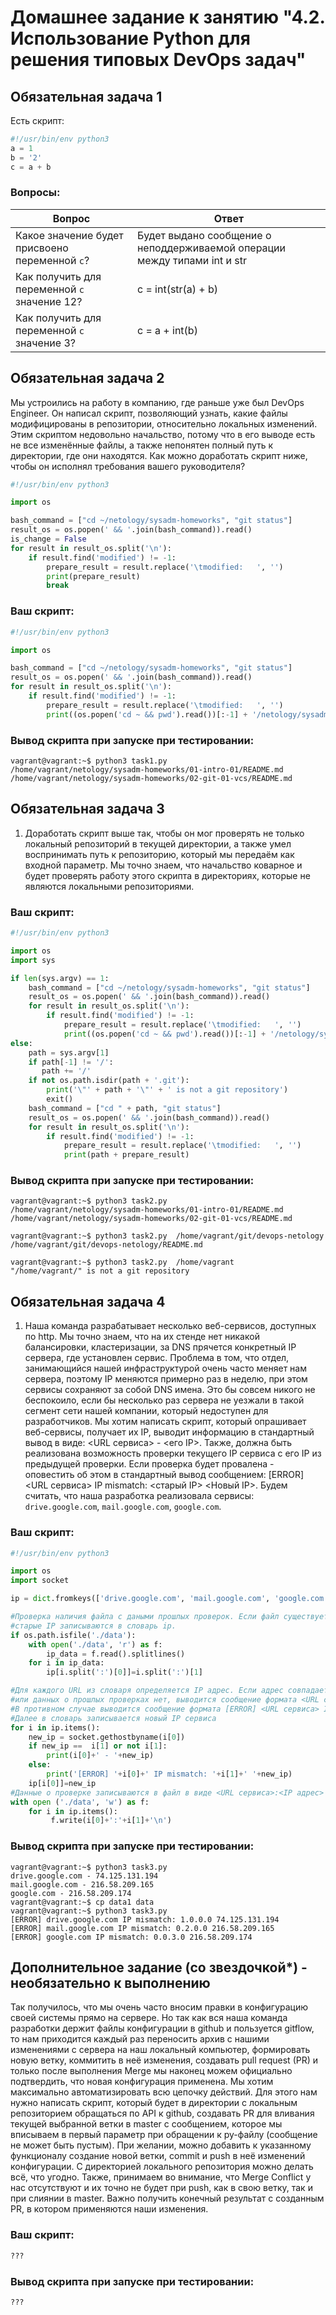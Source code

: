 ﻿# Домашнее задание к занятию "4.2. Использование Python для решения типовых DevOps задач"

## Обязательная задача 1

Есть скрипт:
```python
#!/usr/bin/env python3
a = 1
b = '2'
c = a + b
```

### Вопросы:
| Вопрос  | Ответ |
| ------------- | ------------- |
| Какое значение будет присвоено переменной `c`?  | Будет выдано сообщение о неподдерживаемой операции между типами int и str  |
| Как получить для переменной `c` значение 12?  | c = int(str(a) + b)  |
| Как получить для переменной `c` значение 3?  | c = a + int(b)  |

## Обязательная задача 2
Мы устроились на работу в компанию, где раньше уже был DevOps Engineer. Он написал скрипт, позволяющий узнать, какие файлы модифицированы в репозитории, относительно локальных изменений. Этим скриптом недовольно начальство, потому что в его выводе есть не все изменённые файлы, а также непонятен полный путь к директории, где они находятся. Как можно доработать скрипт ниже, чтобы он исполнял требования вашего руководителя?

```python
#!/usr/bin/env python3

import os

bash_command = ["cd ~/netology/sysadm-homeworks", "git status"]
result_os = os.popen(' && '.join(bash_command)).read()
is_change = False
for result in result_os.split('\n'):
    if result.find('modified') != -1:
        prepare_result = result.replace('\tmodified:   ', '')
        print(prepare_result)
        break
```

### Ваш скрипт:
```python
#!/usr/bin/env python3

import os

bash_command = ["cd ~/netology/sysadm-homeworks", "git status"]
result_os = os.popen(' && '.join(bash_command)).read()
for result in result_os.split('\n'):
    if result.find('modified') != -1:
        prepare_result = result.replace('\tmodified:   ', '')
        print((os.popen('cd ~ && pwd').read())[:-1] + '/netology/sysadm-homeworks/' + prepare_result)
```

### Вывод скрипта при запуске при тестировании:
```
vagrant@vagrant:~$ python3 task1.py
/home/vagrant/netology/sysadm-homeworks/01-intro-01/README.md
/home/vagrant/netology/sysadm-homeworks/02-git-01-vcs/README.md
```

## Обязательная задача 3
1. Доработать скрипт выше так, чтобы он мог проверять не только локальный репозиторий в текущей директории, а также умел воспринимать путь к репозиторию, который мы передаём как входной параметр. Мы точно знаем, что начальство коварное и будет проверять работу этого скрипта в директориях, которые не являются локальными репозиториями.

### Ваш скрипт:
```python
#!/usr/bin/env python3

import os
import sys

if len(sys.argv) == 1:
    bash_command = ["cd ~/netology/sysadm-homeworks", "git status"]
    result_os = os.popen(' && '.join(bash_command)).read()
    for result in result_os.split('\n'):
        if result.find('modified') != -1:
            prepare_result = result.replace('\tmodified:   ', '')
            print((os.popen('cd ~ && pwd').read())[:-1] + '/netology/sysadm-homeworks/' + prepare_result)
else:
    path = sys.argv[1]
    if path[-1] != '/':
       path += '/'
    if not os.path.isdir(path + '.git'):
        print('\"' + path + '\"' + ' is not a git repository')
        exit()
    bash_command = ["cd " + path, "git status"]
    result_os = os.popen(' && '.join(bash_command)).read()
    for result in result_os.split('\n'):
        if result.find('modified') != -1:
            prepare_result = result.replace('\tmodified:   ', '')
            print(path + prepare_result)
```

### Вывод скрипта при запуске при тестировании:
```
vagrant@vagrant:~$ python3 task2.py
/home/vagrant/netology/sysadm-homeworks/01-intro-01/README.md
/home/vagrant/netology/sysadm-homeworks/02-git-01-vcs/README.md

vagrant@vagrant:~$ python3 task2.py  /home/vagrant/git/devops-netology
/home/vagrant/git/devops-netology/README.md

vagrant@vagrant:~$ python3 task2.py  /home/vagrant
"/home/vagrant/" is not a git repository
```

## Обязательная задача 4
1. Наша команда разрабатывает несколько веб-сервисов, доступных по http. Мы точно знаем, что на их стенде нет никакой балансировки, кластеризации, за DNS прячется конкретный IP сервера, где установлен сервис. Проблема в том, что отдел, занимающийся нашей инфраструктурой очень часто меняет нам сервера, поэтому IP меняются примерно раз в неделю, при этом сервисы сохраняют за собой DNS имена. Это бы совсем никого не беспокоило, если бы несколько раз сервера не уезжали в такой сегмент сети нашей компании, который недоступен для разработчиков. Мы хотим написать скрипт, который опрашивает веб-сервисы, получает их IP, выводит информацию в стандартный вывод в виде: <URL сервиса> - <его IP>. Также, должна быть реализована возможность проверки текущего IP сервиса c его IP из предыдущей проверки. Если проверка будет провалена - оповестить об этом в стандартный вывод сообщением: [ERROR] <URL сервиса> IP mismatch: <старый IP> <Новый IP>. Будем считать, что наша разработка реализовала сервисы: `drive.google.com`, `mail.google.com`, `google.com`.

### Ваш скрипт:
```python
#!/usr/bin/env python3

import os
import socket

ip = dict.fromkeys(['drive.google.com', 'mail.google.com', 'google.com'])

#Проверка наличия файла с даными прошлых проверок. Если файл существует,
#старые IP записываются в словарь ip.
if os.path.isfile('./data'):
    with open('./data', 'r') as f:
        ip_data = f.read().splitlines()
    for i in ip_data:
        ip[i.split(':')[0]]=i.split(':')[1]

#Для каждого URL из словаря определяется IP адрес. Если адрес совпадает с адресом прошлой проверки,
#или данных о прошлых проверках нет, выводится сообщение формата <URL сервиса> - <его IP>.
#В противном случае выводится сообщение формата [ERROR] <URL сервиса> IP mismatch: <старый IP> <Новый IP>
#Далее в словарь записывается новый IP сервиса
for i in ip.items():
    new_ip = socket.gethostbyname(i[0])
    if new_ip ==  i[1] or not i[1]:
        print(i[0]+' - '+new_ip)
    else:
        print('[ERROR] '+i[0]+' IP mismatch: '+i[1]+' '+new_ip)
    ip[i[0]]=new_ip
#Данные о проверке записываются в файл в виде <URL сервиса>:<IP адрес>
with open ('./data', 'w') as f:
    for i in ip.items():
         f.write(i[0]+':'+i[1]+'\n')
```

### Вывод скрипта при запуске при тестировании:
```
vagrant@vagrant:~$ python3 task3.py
drive.google.com - 74.125.131.194
mail.google.com - 216.58.209.165
google.com - 216.58.209.174
vagrant@vagrant:~$ cp data1 data
vagrant@vagrant:~$ python3 task3.py
[ERROR] drive.google.com IP mismatch: 1.0.0.0 74.125.131.194
[ERROR] mail.google.com IP mismatch: 0.2.0.0 216.58.209.165
[ERROR] google.com IP mismatch: 0.0.3.0 216.58.209.174
```

## Дополнительное задание (со звездочкой*) - необязательно к выполнению

Так получилось, что мы очень часто вносим правки в конфигурацию своей системы прямо на сервере. Но так как вся наша команда разработки держит файлы конфигурации в github и пользуется gitflow, то нам приходится каждый раз переносить архив с нашими изменениями с сервера на наш локальный компьютер, формировать новую ветку, коммитить в неё изменения, создавать pull request (PR) и только после выполнения Merge мы наконец можем официально подтвердить, что новая конфигурация применена. Мы хотим максимально автоматизировать всю цепочку действий. Для этого нам нужно написать скрипт, который будет в директории с локальным репозиторием обращаться по API к github, создавать PR для вливания текущей выбранной ветки в master с сообщением, которое мы вписываем в первый параметр при обращении к py-файлу (сообщение не может быть пустым). При желании, можно добавить к указанному функционалу создание новой ветки, commit и push в неё изменений конфигурации. С директорией локального репозитория можно делать всё, что угодно. Также, принимаем во внимание, что Merge Conflict у нас отсутствуют и их точно не будет при push, как в свою ветку, так и при слиянии в master. Важно получить конечный результат с созданным PR, в котором применяются наши изменения. 

### Ваш скрипт:
```python
???
```

### Вывод скрипта при запуске при тестировании:
```
???
```